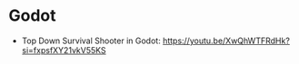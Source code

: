 
# Godot

- Top Down Survival Shooter in Godot:
  https://youtu.be/XwQhWTFRdHk?si=fxpsfXY21vkV55KS

